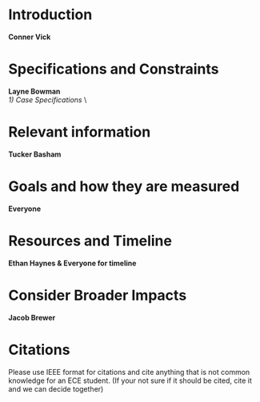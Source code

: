 # Introduction
**Conner Vick**

# Specifications and Constraints
**Layne Bowman** \
*1) Case Specifications* \


# Relevant information
**Tucker Basham**

# Goals and how they are measured
**Everyone**

# Resources and Timeline
**Ethan Haynes & Everyone for timeline**

# Consider Broader Impacts
**Jacob Brewer**

# Citations
Please use IEEE format for citations and cite anything that is not common knowledge for an ECE student. (If your not sure if it should be cited, cite it and we can decide together)
